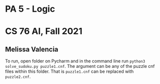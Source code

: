 # PA 5 - Logic
# CS 76 AI, Fall 2021
## Melissa Valencia

To run, open folder on Pycharm and in the command line run `python3 solve_sudoku.py puzzle1.cnf`. The argument can be any of the puzzle cnf files within this folder. That is `puzzle1.cnf` can be replaced with `puzzle2.cnf`.